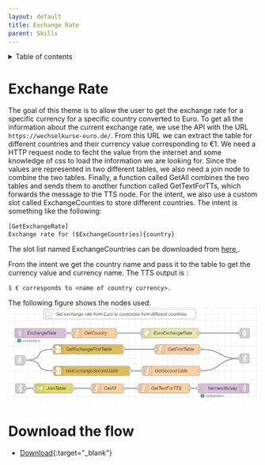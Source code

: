 ```yaml
---
layout: default
title: Exchange Rate
parent: Skills
---
```


<details close markdown="block">
  <summary>
    Table of contents
  </summary>
  {: .text-delta }
1. TOC
{:toc}
</details>

# Exchange Rate
The goal of this theme is to allow the user to get the exchange rate for a specific currency for a specific country converted to Euro.
To get all the information about the current exchange rate, we use the API with the URL `https://wechselkurse-euro.de/`. From this URL we can extract the table for different countries and their currency value corresponding to €1.
We need a HTTP request node to fecht the value from the internet and some knowledge of css to load the information we are looking for. Since the values are represented in two different tables, we also need a join node to combine the two tables. Finally, a function called GetAll combines the two tables and sends them to another function called GetTextForTTs, which forwards the message to the TTS node.
For the intent, we also use a custom slot called ExchangeCounties to store different countries.
The intent is something like the following:

```
[GetExchangeRate]
Exchange rate for ($ExchangeCountries){country}
```
The slot list named ExchangeCountries can be downloaded from [here ](https://github.com/th-koeln-intia/ip-sprachassistent-team4/blob/master/data/ExchangeCountries).

From the intent we get the country name and pass it to the table to get the currency value and currency name. 
The TTS output is : 
```
1 € corresponds to <name of country currency>.
```
The following figure shows the nodes used.
[![Exchange rate](../../assets/exchange_rate.png)](../../assets/exchange_rate.png)


# Download the flow
- [Download](https://github.com/th-koeln-intia/ip-sprachassistent-team4/blob/master/flows/exchange_rate.json){:target="_blank"}
